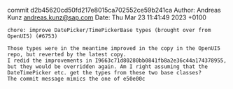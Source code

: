 commit d2b45620cd50fd217e8015ca702552ce59b241ca
Author: Andreas Kunz <andreas.kunz@sap.com>
Date:   Thu Mar 23 11:41:49 2023 +0100

    chore: improve DatePicker/TimePickerBase types (brought over from OpenUI5) (#6753)
    
    Тhose types were in the meantime improved in the copy in the OpenUI5 repo, but reverted by the latest copy.
    I redid the improvements in I9663c71d80280bb0841fb8a2e36c44a174378955, but they would be overridden again. Am I right assuming that the DateTimePicker etc. get the types from these two base classes?
    The commit message mimics the one of e50e00c
